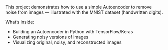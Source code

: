 This project demonstrates how to use a simple Autoencoder to remove noise from images — illustrated with the MNIST dataset (handwritten digits).

What’s inside:
- Building an Autoencoder in Python with TensorFlow/Keras
- Generating noisy versions of images
- Visualizing original, noisy, and reconstructed images
